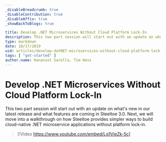 ```yaml
---
_disableBreadcrumb: true
_disableContribution: true
_disableAffix: true
_showBackToBlogs: true

title: Develop .NET Microservices Without Cloud Platform Lock-In
description: This two part session will start out with an update on what's new in our latest release and what features are coming in Steeltoe 3.0. Next, we will move into a walkthrough on how Steeltoe provides simpler ways to build cloud-native .NET microservice applications without platform lock-in.
type: markdown
date: 10/17/2019
uid: articles/develop-dotNET-microservices-without-cloud-platform-lock-In
tags: [ "get-started" ]
author.name: Hananiel Sarella, Tim Hess
---
```


# Develop .NET Microservices Without Cloud Platform Lock-In

This two part session will start out with an update on what's new in our latest release and what features are coming in Steeltoe 3.0. Next, we will move into a walkthrough on how Steeltoe provides simpler ways to build cloud-native .NET microservice applications without platform lock-in.

> [!Video https://www.youtube.com/embed/Lg1VieZk-5c]
